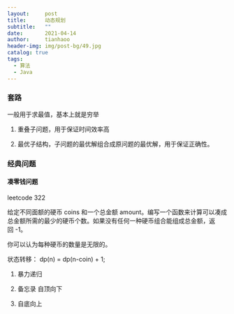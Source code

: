 ```yaml
---
layout:     post
title:      动态规划
subtitle:   ""
date:       2021-04-14
author:     tianhaoo
header-img: img/post-bg/49.jpg
catalog: true
tags:
  - 算法
  - Java
---
```



### 套路

一般用于求最值，基本上就是穷举

1. 重叠子问题，用于保证时间效率高

2. 最优子结构，子问题的最优解组合成原问题的最优解，用于保证正确性。


### 经典问题


#### 凑零钱问题

leetcode 322

给定不同面额的硬币 coins 和一个总金额 amount。编写一个函数来计算可以凑成总金额所需的最少的硬币个数。如果没有任何一种硬币组合能组成总金额，返回 -1。

你可以认为每种硬币的数量是无限的。

状态转移： dp(n) = dp(n-coin) + 1;

1. 暴力递归


2. 备忘录 自顶向下


3. 自底向上









